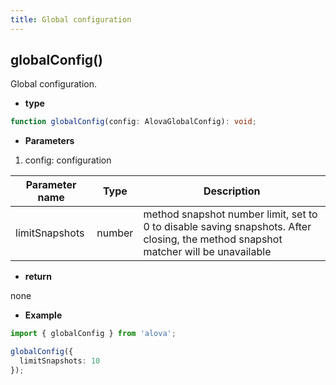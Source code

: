 ```yaml
---
title: Global configuration
---
```


## globalConfig()

Global configuration.

- **type**

```ts
function globalConfig(config: AlovaGlobalConfig): void;
```

- **Parameters**

1. config: configuration

| Parameter name | Type   | Description                                                                                                                        |
| -------------- | ------ | ---------------------------------------------------------------------------------------------------------------------------------- |
| limitSnapshots | number | method snapshot number limit, set to 0 to disable saving snapshots. After closing, the method snapshot matcher will be unavailable |

- **return**

none

- **Example**

```ts
import { globalConfig } from 'alova';

globalConfig({
  limitSnapshots: 10
});
```

